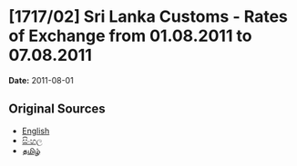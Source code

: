 # [1717/02] Sri Lanka Customs - Rates of Exchange from 01.08.2011 to 07.08.2011

**Date:** 2011-08-01

## Original Sources

- [English](https://documents.gov.lk/view/extra-gazettes/2011/8/1717-02_E.pdf)
- [සිංහල](https://documents.gov.lk/view/extra-gazettes/2011/8/1717-02_S.pdf)
- [தமிழ்](https://documents.gov.lk/view/extra-gazettes/2011/8/1717-02_T.pdf)

